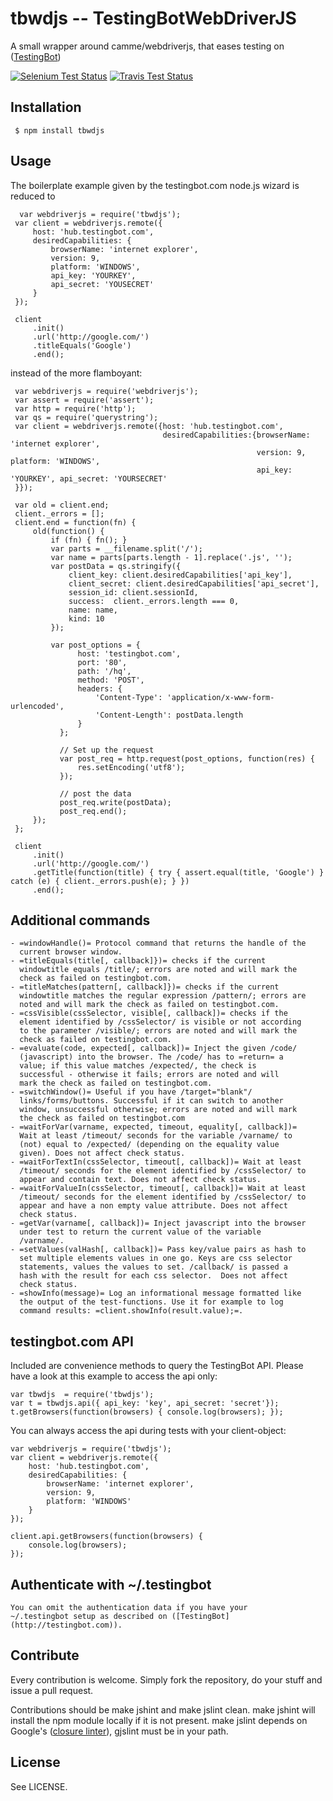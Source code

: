 # tbwdjs -- TestingBotWebDriverJS

A small wrapper around camme/webdriverjs, that eases testing on ([TestingBot](http://testingbot.com))

[![Selenium Test Status](http://testingbot.com/buildstatus/7cddb4217518696a1777f0d480dd8439)](http://testingbot.com/u/7cddb4217518696a1777f0d480dd8439)
[![Travis Test Status](https://secure.travis-ci.org/testingbot/tbwdjs.png)](https://travis-ci.org/testingbot/tbwdjs)

## Installation

     $ npm install tbwdjs
## Usage
   
   The boilerplate example given by the testingbot.com node.js wizard is
   reduced to

	  var webdriverjs = require('tbwdjs');
     var client = webdriverjs.remote({
         host: 'hub.testingbot.com',
         desiredCapabilities: {
             browserName: 'internet explorer',
             version: 9,
             platform: 'WINDOWS',
             api_key: 'YOURKEY',
             api_secret: 'YOUSECRET'
         }
     });
     
     client
         .init()
         .url('http://google.com/')
         .titleEquals('Google')
         .end();

   instead of the more flamboyant:

     var webdriverjs = require('webdriverjs');
     var assert = require('assert');
     var http = require('http');
     var qs = require('querystring');
     var client = webdriverjs.remote({host: 'hub.testingbot.com',
                                      desiredCapabilities:{browserName: 'internet explorer',
                                                           version: 9, platform: 'WINDOWS',
                                                           api_key: 'YOURKEY', api_secret: 'YOURSECRET'
     }});
     
     var old = client.end;
     client._errors = [];
     client.end = function(fn) {
         old(function() {
             if (fn) { fn(); }
             var parts = __filename.split('/');
             var name = parts[parts.length - 1].replace('.js', '');
             var postData = qs.stringify({
                 client_key: client.desiredCapabilities['api_key'],
                 client_secret: client.desiredCapabilities['api_secret'],
                 session_id: client.sessionId,
                 success:  client._errors.length === 0,
                 name: name,
                 kind: 10
             });
             
             var post_options = {
                   host: 'testingbot.com',
                   port: '80',
                   path: '/hq',
                   method: 'POST',
                   headers: {
                       'Content-Type': 'application/x-www-form-urlencoded',
                       'Content-Length': postData.length
                   }
               };
     
               // Set up the request
               var post_req = http.request(post_options, function(res) {
                   res.setEncoding('utf8');
               });
     
               // post the data
               post_req.write(postData);
               post_req.end();
         });
     };
     
     client
         .init()
         .url('http://google.com/')
         .getTitle(function(title) { try { assert.equal(title, 'Google') } catch (e) { client._errors.push(e); } })
         .end();

## Additional commands
	- =windowHandle()= Protocol command that returns the handle of the
      current browser window.
	- =titleEquals(title[, callback]})= checks if the current
      windowtitle equals /title/; errors are noted and will mark the
      check as failed on testingbot.com.
	- =titleMatches(pattern[, callback]})= checks if the current
      windowtitle matches the regular expression /pattern/; errors are
      noted and will mark the check as failed on testingbot.com.
	- =cssVisible(cssSelector, visible[, callback])= checks if the
      element identified by /cssSelector/ is visible or not according
      to the parameter /visible/; errors are noted and will mark the
      check as failed on testingbot.com.
	- =evaluate(code, expected[, callback])= Inject the given /code/
      (javascript) into the browser. The /code/ has to =return= a
      value; if this value matches /expected/, the check is
      successful - otherwise it fails; errors are noted and will
      mark the check as failed on testingbot.com.
	- =switchWindow()= Useful if you have /target="blank"/
      links/forms/buttons. Successful if it can switch to another
      window, unsuccessful otherwise; errors are noted and will mark
      the check as failed on testingbot.com
	- =waitForVar(varname, expected, timeout, equality[, callback])=
      Wait at least /timeout/ seconds for the variable /varname/ to
      (not) equal to /expected/ (depending on the equality value
      given). Does not affect check status.
	- =waitForTextIn(cssSelector, timeout[, callback])= Wait at least
      /timeout/ seconds for the element identified by /cssSelector/ to
      appear and contain text. Does not affect check status.
	- =waitForValueIn(cssSelector, timeout[, callback])= Wait at least
      /timeout/ seconds for the element identified by /cssSelector/ to
      appear and have a non empty value attribute. Does not affect
      check status.
	- =getVar(varname[, callback])= Inject javascript into the browser
      under test to return the current value of the variable
      /varname/.
	- =setValues(valHash[, callback])= Pass key/value pairs as hash to
      set multiple elements values in one go. Keys are css selector
      statements, values the values to set. /callback/ is passed a
      hash with the result for each css selector.  Does not affect
      check status.
	- =showInfo(message)= Log an informational message formatted like
      the output of the test-functions. Use it for example to log
      command results: =client.showInfo(result.value);=.

## testingbot.com API
  
  Included are convenience methods to query the TestingBot API.
  Please have a look at this example to access the api only:
 
    var tbwdjs  = require('tbwdjs');
    var t = tbwdjs.api({ api_key: 'key', api_secret: 'secret'});
    t.getBrowsers(function(browsers) { console.log(browsers); });

  You can always access the api during tests with your client-object:

    var webdriverjs = require('tbwdjs');
    var client = webdriverjs.remote({
        host: 'hub.testingbot.com',
        desiredCapabilities: {
            browserName: 'internet explorer',
            version: 9,
            platform: 'WINDOWS'
        }
    });
    
    client.api.getBrowsers(function(browsers) {
        console.log(browsers);
    });
    
## Authenticate with ~/.testingbot

	You can omit the authentication data if you have your
	~/.testingbot setup as described on ([TestingBot](http://testingbot.com)).

## Contribute

   Every contribution is welcome. Simply fork the repository, do your
   stuff and issue a pull request.
   
   Contributions should be make jshint and make jslint
   clean. make jshint will install the npm module locally if it is
   not present. make jslint depends on Google's ([closure linter](https://developers.google.com/closure/utilities/)), gjslint must be in your path.

## License

See LICENSE.
